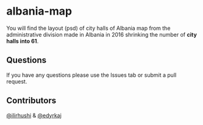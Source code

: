 # albania-map

You will find the layout (psd) of city halls of Albania map from the administrative division made in Albania in 2016 shrinking the number of **city halls into 61**.

## Questions
If you have any questions please use the Issues tab or submit a pull request. 

## Contributors
[@ilirhushi](http://ilirhushi.me) & [@edyrkaj](http://www.e-soft.al/Main.aspx)
